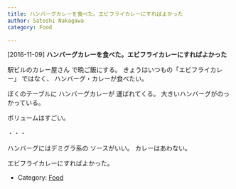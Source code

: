 ```yaml
---
title: ハンバーグカレーを食べた。エビフライカレーにすればよかった
author: Satoshi Nakagawa
category: Food

---
```


[2016-11-09] **ハンバーグカレーを食べた。エビフライカレーにすればよかった** 

 駅ビルのカレー屋さん で晩ご飯にする。
きょうはいつもの「エビフライカレー」
ではなく、
ハンバーグ・カレーが食べたい。

 ぼくのテーブルに
ハンバーグカレーが
運ばれてくる。
大きいハンバーグがのっかっている。

 ボリュームはすごい。

 ・・・

 ハンバーグにはデミグラ系の
ソースがいい。
カレーはあわない。

 エビフライカレーにすればよかった。

- Category: [Food](https://merapano.github.io/categories.html#Food)

